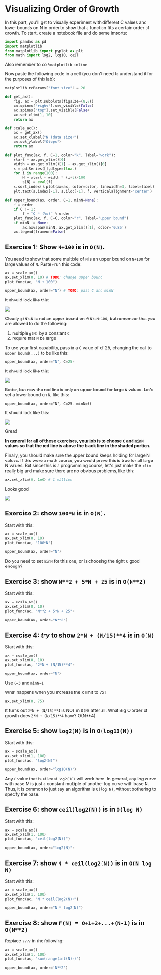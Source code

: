 # Visualizing Order of Growth

In this part, you'll get to visually experiment with different C
values and lower bounds on N in order to show that a function fits a
certain order of growth.  To start, create a notebook file and do some imports:

```python
import pandas as pd
import matplotlib
from matplotlib import pyplot as plt
from math import log2, log10, ceil
```

Also remember to do `%matplotlib inline`

Now paste the following code in a cell (you don't need to understand it for the purposes of this lab):

```python
matplotlib.rcParams["font.size"] = 20

def get_ax():
    fig, ax = plt.subplots(figsize=(8,6))
    ax.spines["right"].set_visible(False)
    ax.spines["top"].set_visible(False)
    ax.set_xlim(1, 10)
    return ax

def scale_ax():
    ax = get_ax()
    ax.set_xlabel("N (data size)")
    ax.set_ylabel("Steps")
    return ax

def plot_func(ax, f, C=1, color="k", label="work"):
    start = ax.get_xlim()[0]
    width = ax.get_xlim()[1] - ax.get_xlim()[0]
    s = pd.Series([],dtype=float)
    for i in range(100):
        N = start + width * (i+1)/100
        s[N] = eval(f)
    s.sort_index().plot(ax=ax, color=color, linewidth=3, label=label)
    plt.text(s.index[-1], s.iloc[-1], f, verticalalignment='center')
    
def upper_bound(ax, order, C=1, minN=None):
    f = order
    if C != 1:
        f = "C * (%s)" % order
    plot_func(ax, f, C=C, color="r", label="upper bound")
    if minN != None:
        ax.axvspan(minN, ax.get_xlim()[1], color='0.85')
    ax.legend(frameon=False)
```

## Exercise 1: Show `N+100` is in `O(N)`.

You need to show that some multiple of `N` is an upper bound on
`N+100` for large values of `N`.  Paste+run this code:

```python
ax = scale_ax()
ax.set_xlim(0, 10) # TODO: change upper bound
plot_func(ax, "N + 100")

upper_bound(ax, order="N") # TODO: pass C and minN
```

It should look like this:

<img src="1.png">

Clearly `g(N)=N` is not an upper bound on `f(N)=N+100`, but remember
that you are allowed to do the following:

1. multiple `g(N)` by a constant `C`
2. require that `N` be large

To use your first capability, pass in a `C` value of of 25, changing the call to `upper_bound(...)` to be like this:

```python
upper_bound(ax, order="N", C=25)
```

It should look like this:

<img src="2.png">

Better, but now the red line is only an upper bound for large `N`
values.  Let's set a lower bound on `N`, like this:

```python3
upper_bound(ax, order="N", C=25, minN=6)
```

It should look like this:

<img src="3.png">

Great!

<b>In general for all of these exercises, your job is to choose `C` and
  `minN` values so that the red line is above the black line in the
  shaded portion.</b>

Finally, you should make sure the upper bound keeps holding for large
N values.  If this were a math course, you would prove this is true
for all large N values.  But since this is a programming course, let's
just make the `xlim` really big and make sure there are no obvious
problems, like this:

```python
ax.set_xlim(0, 1e6) # 1 million
```

Looks good!

<img src="4.png">

## Exercise 2: show `100*N` is in `O(N)`.

Start with this:

```python
ax = scale_ax()
ax.set_xlim(0, 10)
plot_func(ax, "100*N")

upper_bound(ax, order="N")
```

Do you need to set `minN` for this one, or is choosing the right `C` good enough?

## Exercise 3: show `N**2 + 5*N + 25` is in `O(N**2)`

Start with this:

```python
ax = scale_ax()
ax.set_xlim(0, 10)
plot_func(ax, "N**2 + 5*N + 25")

upper_bound(ax, order="N**2")
```

## Exercise 4: *try* to show `2*N + (N/15)**4` is in `O(N)`

Start with this:

```python
ax = scale_ax()
ax.set_xlim(0, 10)
plot_func(ax, "2*N + (N/15)**4")

upper_bound(ax, order="N")
```

Use `C=3` and `minN=1`.

What happens when you increase the x limit to 75?

```python
ax.set_xlim(0, 75)
```

It turns out `2*N + (N/15)**4` is NOT in `O(N)` after all.  What
Big O order of growth does `2*N + (N/15)**4` have?
O(N**4)

## Exercise 5: show `log2(N)` is in `O(log10(N))`

Start with this:

```python
ax = scale_ax()
ax.set_xlim(1, 100)
plot_func(ax, "log2(N)")

upper_bound(ax, order="log10(N)")
```

Any `C` value that is at least `log2(10)` will work here.  In general,
any log curve with base M is just a constant multiple of another log
curve with base N.  Thus, it is common to just say an algorithm is
`O(log N)`, without bothering to specify the base.

## Exercise 6: show `ceil(log2(N))` is in `O(log N)`

Start with this:

```python
ax = scale_ax()
ax.set_xlim(1, 100)
plot_func(ax, "ceil(log2(N))")

upper_bound(ax, order="log2(N)")
```

## Exercise 7: show `N * ceil(log2(N))` is in `O(N log N)`

Start with this:

```python
ax = scale_ax()
ax.set_xlim(1, 100)
plot_func(ax, "N * ceil(log2(N))")

upper_bound(ax, order="N * log2(N)")
```

## Exercise 8: show `F(N) = 0+1+2+...+(N-1)` is in `O(N**2)`

Replace `????` in the following:

```python
ax = scale_ax()
ax.set_xlim(1, 100)
plot_func(ax, "sum(range(int(N)))")

upper_bound(ax, order='N**2')
```
